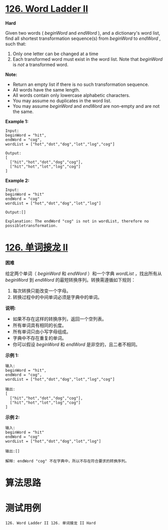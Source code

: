 # [126. Word Ladder II][enTitle]

**Hard**

Given two words ( *beginWord*  and  *endWord* ), and a dictionary's word list, find all shortest transformation sequence(s) from  *beginWord*  to  *endWord* , such that:

1. Only one letter can be changed at a time 
2. Each transformed word must exist in the word list. Note that  *beginWord*  is  *not*  a transformed word.

**Note:** 

- Return an empty list if there is no such transformation sequence. 
- All words have the same length. 
- All words contain only lowercase alphabetic characters. 
- You may assume no duplicates in the word list. 
- You may assume  *beginWord*  and  *endWord*  are non-empty and are not the same.

**Example 1:** 

```
Input:
beginWord = "hit",
endWord = "cog",
wordList = ["hot","dot","dog","lot","log","cog"]

Output:
[
  ["hit","hot","dot","dog","cog"],
  ["hit","hot","lot","log","cog"]
]

```

**Example 2:** 

```
Input:
beginWord = "hit"
endWord = "cog"
wordList = ["hot","dot","dog","lot","log"]

Output:[]

Explanation: The endWord "cog" is not in wordList, therefore no possibletransformation.

```


# [126. 单词接龙 II][cnTitle]

**困难**

给定两个单词（ *beginWord*  和  *endWord* ）和一个字典  *wordList* ，找出所有从  *beginWord* 到  *endWord* 的最短转换序列。转换需遵循如下规则：

1. 每次转换只能改变一个字母。 
2. 转换过程中的中间单词必须是字典中的单词。

**说明:** 

- 如果不存在这样的转换序列，返回一个空列表。 
- 所有单词具有相同的长度。 
- 所有单词只由小写字母组成。 
- 字典中不存在重复的单词。 
- 你可以假设  *beginWord*  和  *endWord* 是非空的，且二者不相同。

**示例 1:** 

```
输入:
beginWord = "hit",
endWord = "cog",
wordList = ["hot","dot","dog","lot","log","cog"]

输出:
[
  ["hit","hot","dot","dog","cog"],
  ["hit","hot","lot","log","cog"]
]

```

**示例 2:** 

```
输入:
beginWord = "hit"
endWord = "cog"
wordList = ["hot","dot","dog","lot","log"]

输出:[]

解释: endWord "cog" 不在字典中，所以不存在符合要求的转换序列。
```


# 算法思路

# 测试用例
```
126. Word Ladder II 126. 单词接龙 II Hard
```

[enTitle]: https://leetcode.com/problems/word-ladder-ii/
[cnTitle]: https://leetcode-cn.com/problems/word-ladder-ii/
